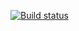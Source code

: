 [![Build status](https://ci.appveyor.com/api/projects/status/wd5lfy1r348nfcyj?svg=true)](https://ci.appveyor.com/project/Kolobokes/lecture-20-task-2)